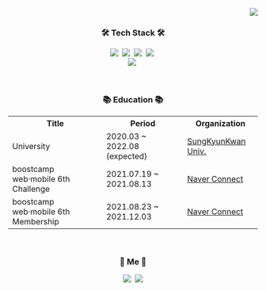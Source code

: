 <p align="right">
  <a href="https://hits.seeyoufarm.com"><img src="https://hits.seeyoufarm.com/api/count/incr/badge.svg?url=https%3A%2F%2Fgithub.com%2Fmingso&count_bg=%23FFC957&title_bg=%23555555&icon=&icon_color=%23E7E7E7&title=hits&edge_flat=false"/></a>
</p>

<h3 align="center"> 🛠 Tech Stack 🛠 </h3>

<p align="center">
  <img src="https://img.shields.io/badge/Swift-F05138?style=flat&logo=Swift&logoColor=white"/></a>&nbsp
  <img src="https://img.shields.io/badge/C-A8B9CC?style=flat&logo=C&logoColor=white"/></a>&nbsp
  <img src="https://img.shields.io/badge/Python-3766AB?style=flat&logo=Python&logoColor=white"/></a>&nbsp
	<img src="https://img.shields.io/badge/Kotlin-3766AB?style=flat&logo=Kotlin&logoColor=white"/></a>&nbsp
  <br>
	<img src="https://img.shields.io/badge/Xcode-147EFB?style=flat&logo=Xcode&logoColor=white"/></a>&nbsp
</p>
<br>

<h3 align="center"> 📚 Education 📚 </h3>

<table>
	<th> Title </th>
	<th> Period </th>
	<th> Organization </th>
	<tr>
		<td>University</td>
		<td>2020.03 ~ 2022.08 (expected)</td>
		<td><a href="https://www.skku.edu/eng/About/pr/greeting.do">SungKyunKwan Univ.</a></td>
	</tr>
	<tr>
		<td>boostcamp web·mobile 6th Challenge</td>
		<td>2021.07.19 ~ 2021.08.13</td>
		<td><a href="https://connect.or.kr">Naver Connect</a></td>
	</tr>
	<tr>
		<td>boostcamp web·mobile 6th Membership</td>
		<td>2021.08.23 ~ 2021.12.03</td>
		<td><a href="https://connect.or.kr">Naver Connect</a></td>
	</tr>
</table>

<br>

<h3 align="center"> 🐯 Me 🐯 </h3>
	
<p align="center">
	<a href="https://www.instagram.com/ming_so__/""><img src="https://img.shields.io/badge/Instagram-E4405F?style=flat&logo=Instagram&logoColor=white&link=https://www.instagram.com/woo0_hooo/"/></a>&nbsp
	<a href="mailto:mpolicest@g.skku.edu"><img src="https://img.shields.io/badge/Gmail-d14836?style=flat&logo=Gmail&logoColor=white&link=mpolicest@g.skku.edu"/></a>
</p>
<br>


<!--
**mingso/mingso** is a ✨ _special_ ✨ repository because its `README.md` (this file) appears on your GitHub profile.

Here are some ideas to get you started:

- 🔭 I’m currently working on ...
- 🌱 I’m currently learning ...
- 👯 I’m looking to collaborate on ...
- 🤔 I’m looking for help with ...
- 💬 Ask me about ...
- 📫 How to reach me: ...
- 😄 Pronouns: ...
- ⚡ Fun fact: ...
-->
